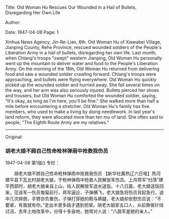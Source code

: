 Title: Old Woman Hu Rescues Our Wounded in a Hail of Bullets, Disregarding Her Own Life

Author:

Date: 1947-04-08
Page: 1

Xinhua News Agency, Jin-Re-Liao, 6th. Old Woman Hu of Xiawabei Village, Jianping County, Rehe Province, rescued wounded soldiers of the People's Liberation Army in a hail of bullets, disregarding her own life. Last month, when Chiang's troops "swept" western Jianping, Old Woman Hu personally went up the mountain to deliver water and food to the People's Liberation Army. On the morning of the 18th, Old Woman Hu returned from delivering food and saw a wounded soldier crawling forward. Chiang's troops were approaching, and bullets were flying everywhere. Old Woman Hu quickly picked up the wounded soldier and hurried away. She fell several times on the way, and her arm was also seriously injured. Bullets pierced her shoes and trousers, but Old Woman Hu comforted the wounded soldier, saying, "It's okay, as long as I'm here, you'll be fine." She walked more than half a mile before encountering a stretcher. Old Woman Hu's family has five members, who used to make a living by doing needlework. In last year's land reform, they were allocated more than ten mu of land. She often said to people, "The Eighth Route Army are my relatives."



<hr /> 

Original: 


### 胡老大娘不顾自己性命枪林弹雨中抢救我伤员

1947-04-08
第1版()
专栏：

　　胡老大娘不顾自己性命枪林弹雨中抢救我伤员
    【新华社冀热辽六日电】热河建平县下瓦北村胡老大娘，于枪林弹雨中抢救人民解放军伤员。上月蒋军“扫荡”建平西部时，胡老大娘亲自上山，给人民解放军送水送饭。十八日晨，老大娘送饭回来，见该军一伤员匍匐前行，蒋军逼近，子弹横飞，老大娘急将伤员背起急行，途中几次摔倒，手臂亦负重伤，子弹打穿她的鞋与裤腿，老大娘却安慰伤员说：“不要紧，有我就有你。”走出半里多路才遇到担架。胡老大娘家五口人，从前靠做针线过活，去年土地改革中，分得十多亩地，她常对人说：“八路军是她的亲人。”
